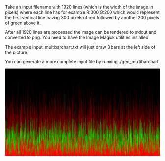 Take an input filename with 1920 lines (which is the width of the image in pixels) where each line has for example R:300,G:200 which would represent the first  vertical line having 300 pixels of red followed by another 200 pixels of green above it.

After all 1920 lines are processed the image can be rendered to stdout and converted to png. You need to have the Image Magick utilities installed.

The example input_multibarchart.txt will just draw 3 bars at the left side of the picture.

You can generate a more complete input file by running ./gen_multibarchart

![Image of output](output_multibarchart.png)


